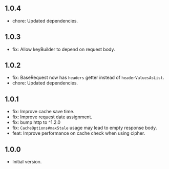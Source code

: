 ## 1.0.4
- chore: Updated dependencies.

## 1.0.3
- fix: Allow keyBuilder to depend on request body.

## 1.0.2
- fix: BaseRequest now has `headers` getter instead of `headerValuesAsList`.
- chore: Updated dependencies.

## 1.0.1
- fix: Improve cache save time.
- fix: Improve request date assignment.
- fix: bump http to ^1.2.0
- fix: `CacheOptions#maxStale` usage may lead to empty response body.
- feat: Improve performance on cache check when using cipher.

## 1.0.0
- Initial version.
